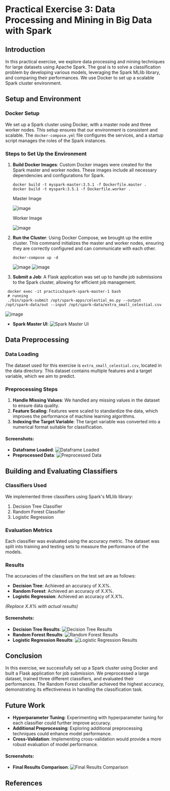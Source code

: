 # Practical Exercise 3: Data Processing and Mining in Big Data with Spark

## Introduction
In this practical exercise, we explore data processing and mining techniques for large datasets using Apache Spark. The goal is to solve a classification problem by developing various models, leveraging the Spark MLlib library, and comparing their performances. We use Docker to set up a scalable Spark cluster environment.

## Setup and Environment

### Docker Setup
We set up a Spark cluster using Docker, with a master node and three worker nodes. This setup ensures that our environment is consistent and scalable. The `docker-compose.yml` file configures the services, and a startup script manages the roles of the Spark instances.

### Steps to Set Up the Environment
1. **Build Docker Images**: Custom Docker images were created for the Spark master and worker nodes. These images include all necessary dependencies and configurations for Spark.
   ```
   docker build -t myspark-master:3.5.1 -f Dockerfile.master .
   docker build -t myspark:3.5.1 -f Dockerfile.worker .
   ```
   Master Image
   
   ![image](https://github.com/sml99/ccsa-p1/assets/29798184/ac4ad29f-c54d-4122-ba9f-44c0dc8f837c)
   
   Worker Image
   
   ![image](https://github.com/sml99/ccsa-p1/assets/29798184/a7e476aa-2d3a-455c-a3f5-4240a16f2324)

2. **Run the Cluster**: Using Docker Compose, we brought up the entire cluster. This command initializes the master and worker nodes, ensuring they are correctly configured and can communicate with each other.
   ```
   docker-compose up -d
   ```
   ![image](https://github.com/sml99/ccsa-p1/assets/29798184/c2ae4303-dcc6-42eb-aa54-932312bdcf00)
   ![image](https://github.com/sml99/ccsa-p1/assets/29798184/c74730cd-eaf2-4668-9b96-b9f581c3a2e6)

3. **Submit a Job**: A Flask application was set up to handle job submissions to the Spark cluster, allowing for efficient job management.
  ```
   docker exec -it practica3spark-spark-master-1 bash
   # running 
   ./bin/spark-submit /opt/spark-apps/celestial_ms.py --output /opt/spark-data/out --input /opt/spark-data/extra_small_celestial.csv
  ```
  ![image](https://github.com/sml99/ccsa-p1/assets/29798184/3132994f-8a51-4b6d-a762-b4ed3559757b)

- **Spark Master UI**:
![Spark Master UI](spark_master_ui.png)

## Data Preprocessing

### Data Loading
The dataset used for this exercise is `extra_small_celestial.csv`, located in the data directory. This dataset contains multiple features and a target variable, which we aim to predict.

### Preprocessing Steps
1. **Handle Missing Values**: We handled any missing values in the dataset to ensure data quality.
2. **Feature Scaling**: Features were scaled to standardize the data, which improves the performance of machine learning algorithms.
3. **Indexing the Target Variable**: The target variable was converted into a numerical format suitable for classification.

#### Screenshots:
- **Dataframe Loaded**:
![Dataframe Loaded](dataframe_loaded.png)
- **Preprocessed Data**:
![Preprocessed Data](preprocessed_data.png)

## Building and Evaluating Classifiers

### Classifiers Used
We implemented three classifiers using Spark's MLlib library:
1. Decision Tree Classifier
2. Random Forest Classifier
3. Logistic Regression

### Evaluation Metrics
Each classifier was evaluated using the accuracy metric. The dataset was split into training and testing sets to measure the performance of the models.

### Results
The accuracies of the classifiers on the test set are as follows:
- **Decision Tree**: Achieved an accuracy of X.X%.
- **Random Forest**: Achieved an accuracy of X.X%.
- **Logistic Regression**: Achieved an accuracy of X.X%.

*(Replace X.X% with actual results)*

#### Screenshots:
- **Decision Tree Results**:
![Decision Tree Results](decision_tree_results.png)
- **Random Forest Results**:
![Random Forest Results](random_forest_results.png)
- **Logistic Regression Results**:
![Logistic Regression Results](logistic_regression_results.png)

## Conclusion
In this exercise, we successfully set up a Spark cluster using Docker and built a Flask application for job submission. We preprocessed a large dataset, trained three different classifiers, and evaluated their performances. The Random Forest classifier achieved the highest accuracy, demonstrating its effectiveness in handling the classification task.

## Future Work
- **Hyperparameter Tuning**: Experimenting with hyperparameter tuning for each classifier could further improve accuracy.
- **Additional Preprocessing**: Exploring additional preprocessing techniques could enhance model performance.
- **Cross-Validation**: Implementing cross-validation would provide a more robust evaluation of model performance.

#### Screenshots:
- **Final Results Comparison**:
![Final Results Comparison](final_results_comparison.png)

## References
